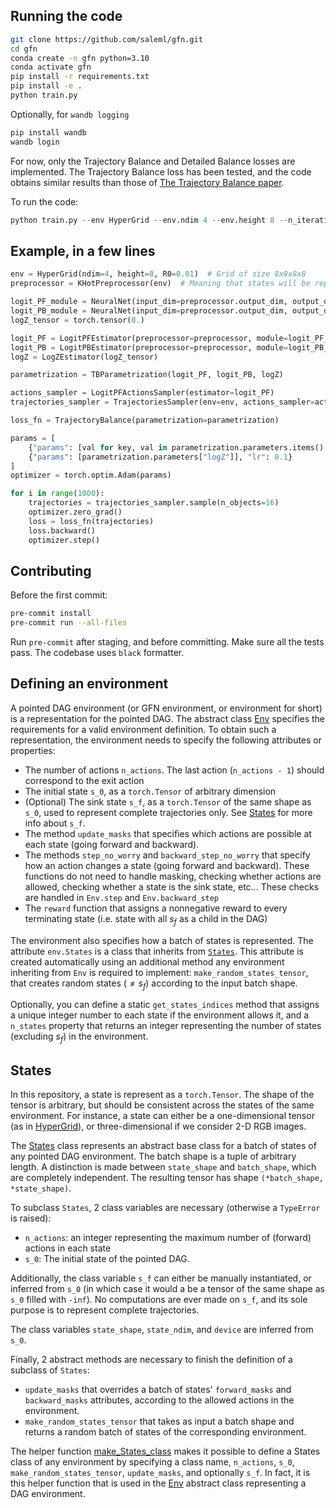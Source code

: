 ## Running the code
```bash
git clone https://github.com/saleml/gfn.git
cd gfn
conda create -n gfn python=3.10
conda activate gfn
pip install -r requirements.txt
pip install -e .
python train.py
```

Optionally, for `wandb logging`
```bash
pip install wandb
wandb login
```

For now, only the Trajectory Balance and Detailed Balance losses are implemented. The Trajectory Balance loss has been tested, and the code obtains similar results than those of [The Trajectory Balance paper](https://arxiv.org/pdf/2201.13259.pdf).

To run the code:
```python
python train.py --env HyperGrid --env.ndim 4 --env.height 8 --n_iterations 100000 --parametrization TB --parametrization.tied --validate_with_training_examples --validation_samples 200000 --seed 3 --preprocessor KHot
```

## Example, in a few lines
```python
env = HyperGrid(ndim=4, height=8, R0=0.01)  # Grid of size 8x8x8x8
preprocessor = KHotPreprocessor(env)  # Meaning that states will be represented as a vector with $K$ ones

logit_PF_module = NeuralNet(input_dim=preprocessor.output_dim, output_dim=env.n_actions)
logit_PB_module = NeuralNet(input_dim=preprocessor.output_dim, output_dim=env.n_actions - 1, torso = logit_PF_module.torso)  # We also learn P_B, that shares weights with P_F
logZ_tensor = torch.tensor(0.)

logit_PF = LogitPFEstimator(preprocessor=preprocessor, module=logit_PF_module)
logit_PB = LogitPBEstimator(preprocessor=preprocessor, module=logit_PB_module)
logZ = LogZEstimator(logZ_tensor)

parametrization = TBParametrization(logit_PF, logit_PB, logZ)

actions_sampler = LogitPFActionsSampler(estimator=logit_PF)
trajectories_sampler = TrajectoriesSampler(env=env, actions_sampler=actions_sampler)

loss_fn = TrajectoryBalance(parametrization=parametrization)

params = [
    {"params": [val for key, val in parametrization.parameters.items() if key != "logZ"],"lr": 0.001},
    {"params": [parametrization.parameters["logZ"]], "lr": 0.1}
]
optimizer = torch.optim.Adam(params)

for i in range(1000):
    trajectories = trajectories_sampler.sample(n_objects=16)
    optimizer.zero_grad()
    loss = loss_fn(trajectories)
    loss.backward()
    optimizer.step()
```


## Contributing
Before the first commit:
```bash
pre-commit install
pre-commit run --all-files
```
Run `pre-commit` after staging, and before committing. Make sure all the tests pass. The codebase uses `black` formatter.


## Defining an environment
A pointed DAG environment (or GFN environment, or environment for short) is a representation for the pointed DAG. The abstract class [Env](envs/env.py) specifies the requirements for a valid environment definition. To obtain such a representation, the environment needs to specify the following attributes or properties:
- The number of actions `n_actions`. The last action (`n_actions - 1`) should correspond to the exit action
- The initial state `s_0`, as a `torch.Tensor` of arbitrary dimension
- (Optional) The sink state `s_f`, as a `torch.Tensor` of the same shape as `s_0`, used to represent complete trajectories only. See [States](#states) for more info about `s_f`.
- The method `update_masks` that specifies which actions are possible at each state (going forward and backward).
- The methods `step_no_worry` and `backward_step_no_worry` that specify how an action changes a state (going forward and backward). These functions do not need to handle masking, checking whether actions are allowed, checking whether a state is the sink state, etc... These checks are handled in `Env.step` and `Env.backward_step`
- The `reward` function that assigns a nonnegative reward to every terminating state (i.e. state with all $s_f$ as a child in the DAG)

The environment also specifies how a batch of states is represented. The attribute `env.States` is a class that inherits from [`States`](containers/states.py). This attribute is created automatically using an additional  method any environment inheriting from `Env` is required to implement: `make_random_states_tensor`, that creates random states ($\neq s_f$) according to the input batch shape.

Optionally, you can define a static `get_states_indices` method that assigns a unique integer number to each state if the environment allows it, and a `n_states` property that returns an integer representing the number of states (excluding $s_f$) in the environment.

## States
In this repository, a state is represent as a `torch.Tensor`. The shape of the tensor is arbitrary, but should be consistent across the states of the same environment. For instance, a state can either be a one-dimensional tensor (as in [HyperGrid](envs/hypergrid.py)), or three-dimensional if we consider 2-D RGB images.

The [States](containers/states.py) class represents an abstract base class for a batch of states of any pointed DAG environment. The batch shape is a tuple of arbitrary length. A distinction is made between `state_shape` and `batch_shape`, which are completely independent. The resulting tensor has shape `(*batch_shape, *state_shape)`.

To subclass `States`, 2 class variables are necessary (otherwise a `TypeError` is raised):
- `n_actions`: an integer representing the maximum number of (forward) actions in each state
- `s_0`: The initial state of the pointed DAG.

Additionally, the class variable `s_f` can either be manually instantiated, or inferred from `s_0` (in which case it would a be a tensor of the same shape as `s_0` filled with `-inf`). No computations are ever made on `s_f`, and its sole purpose is to represent complete trajectories.

The class variables `state_shape`, `state_ndim`, and `device` are inferred from `s_0`.

Finally, 2 abstract methods are necessary to finish the definition of a subclass of `States`:
- `update_masks` that overrides a batch of states' `forward_masks` and `backward_masks` attributes, according to the allowed actions in the environment.
- `make_random_states_tensor` that takes as input a batch shape and returns a random batch of states of the corresponding environment.

The helper function [make_States_class](containers/states.py) makes it possible to define a States class of any environment by specifying a class name, `n_actions`, `s_0`, `make_random_states_tensor`, `update_masks`, and optionally `s_f`. In fact, it is this helper function that is used in the [Env](envs/env.py) abstract class representing a DAG environment.